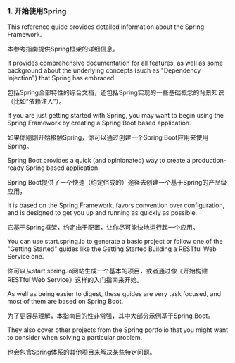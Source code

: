 
### 1. 开始使用Spring

This reference guide provides detailed information about the Spring Framework. 

本参考指南提供Spring框架的详细信息。

It provides comprehensive documentation for all features, 
as well as some background about the underlying concepts 
(such as "Dependency Injection") that Spring has embraced.

包括Spring全部特性的综合文档，还包括Spring实现的一些基础概念的背景知识（比如“依赖注入”）。

If you are just getting started with Spring, 
you may want to begin using the Spring Framework by creating a Spring Boot based application. 

如果你刚刚开始接触Spring，你可以通过创建一个Spring Boot应用来使用Spring。

Spring Boot provides a quick (and opinionated) way to create a production-ready Spring based application. 

Spring Boot提供了一个快速（约定俗成的）途径去创建一个基于Spring的产品级应用，

It is based on the Spring Framework, 
favors convention over configuration, 
and is designed to get you up and running as quickly as possible.

它基于Spring框架，约定由于配置，让你尽可能快地运行起一个应用。

You can use start.spring.io to generate a basic project 
or follow one of the "Getting Started" guides like the Getting Started Building a RESTful Web Service one.
 
你可以从start.spring.io网站生成一个基本的项目，或者通过像《开始构建RESTful Web Service》这样的入门指南来开始。
 
As well as being easier to digest, 
these guides are very task focused, 
and most of them are based on Spring Boot. 

为了更容易理解，本指南目的性非常强，其中大部分示例基于Spring Boot。

They also cover other projects from the Spring portfolio that 
you might want to consider when solving a particular problem.

也会包含Spring体系的其他项目来解决某些特定问题。
